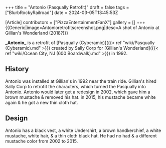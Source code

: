 +++
title = "Antonio (Pasqually Retrofit)"
draft = false
tags = ["BlurbRockyRailroad"]
date = 2024-03-05T13:45:53Z

[Article]
contributors = ["PizzaEntertainmentFanX"]
gallery = []
+++
{{Generic|image=Antonioretrofitscreenshot.png|desc=A shot of Antonio at Gillian's Wonderland (2018?)}}

**_Antonio**_ is a retrofit of [Pasqually (Cyberamic)]({{< ref "wiki/Pasqually (Cyberamic).md" >}}) created by Sally Corp for [Gillian's Wonderland]({{< ref "wiki/Ocean City, NJ (600 Boardwalk).md" >}}) in 1992.

## History ##
Antonio was installed at Gillian's in 1992 near the train ride. Gillian's hired Sally Corp to retrofit the characters, which turned the Pasqually into Antonio. Antonio would later get a redesign in 2002, which gave him a brown mustache & removed his hat. in 2015, his mustache became white again & he got a new thin cloth hat.

## Design ##
Antonio has a black vest, a white Undershirt, a brown handkerchief, a white mustache, white hair, & a thin cloth black hat. He had no had & a different mustache color from 2002 to 2015.